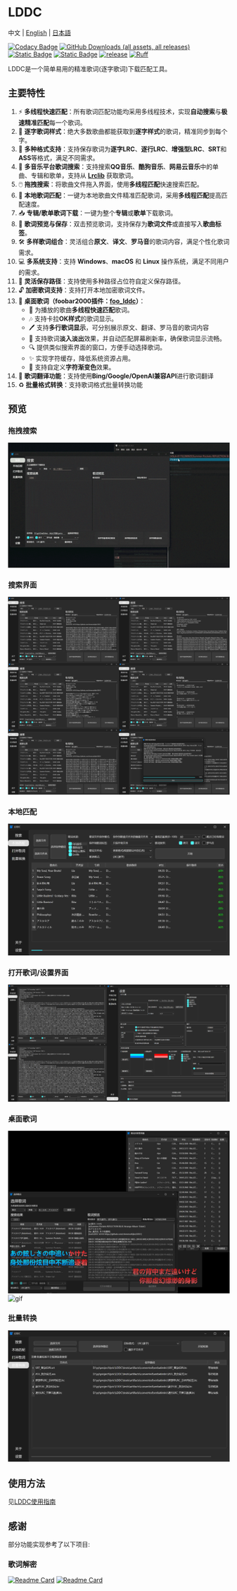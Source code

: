 # LDDC

中文 | [English](./README_en.md) | [日本語](./README_ja.md)

[![Codacy Badge](https://app.codacy.com/project/badge/Grade/015f636391584ffc82790ff7038da5ca)](https://app.codacy.com/gh/chenmozhijin/LDDC/dashboard?utm_source=gh&utm_medium=referral&utm_content=&utm_campaign=Badge_grade)
[![GitHub Downloads (all assets, all releases)](https://img.shields.io/github/downloads/chenmozhijin/LDDC/total)](https://github.com/chenmozhijin/LDDC/releases/latest)
[![Static Badge](https://img.shields.io/badge/Python-3.10%2B-brightgreen)](https://www.python.org/downloads/)
[![Static Badge](https://img.shields.io/badge/License-GPLv3-blue)](https://github.com/chenmozhijin/LDDC/blob/main/LICENSE)
[![release](https://img.shields.io/github/v/release/chenmozhijin/LDDC?color=blue)](https://github.com/chenmozhijin/LDDC/releases/latest)
[![Ruff](https://img.shields.io/endpoint?url=https://raw.githubusercontent.com/astral-sh/ruff/main/assets/badge/v2.json)](https://github.com/astral-sh/ruff)

LDDC是一个简单易用的精准歌词(逐字歌词)下载匹配工具。

## 主要特性

1. ⚡ **多线程快速匹配**：所有歌词匹配功能均采用多线程技术，实现**自动搜索**与**极速精准匹配**每一个歌词。
2. 📝 **逐字歌词样式**：绝大多数歌曲都能获取到**逐字样式**的歌词，精准同步到每个字。
3. 💾 **多种格式支持**：支持保存歌词为**逐字LRC**、**逐行LRC**、**增强型LRC**、**SRT**和**ASS**等格式，满足不同需求。
4. 🎵 **多音乐平台歌词搜索**：支持搜索**QQ音乐**、**酷狗音乐**、**网易云音乐**中的单曲、专辑和歌单，支持从 **[Lrclib](https://lrclib.net/)** 获取歌词。
5. 🖱️ **拖拽搜索**：将歌曲文件拖入界面，使用**多线程匹配**快速搜索匹配。
6. 🎯 **本地歌词匹配**：一键为本地歌曲文件精准匹配歌词，采用**多线程匹配**提高匹配速度。
7. 📥 **专辑/歌单歌词下载**：一键为整个**专辑**或**歌单**下载歌词。
8. 👀 **歌词预览与保存**：双击预览歌词，支持保存为**歌词文件**或直接写入**歌曲标签**。
9. 🛠️ **多样歌词组合**：灵活组合**原文**、**译文**、**罗马音**的歌词内容，满足个性化歌词需求。
10. 💻 **多系统支持**：支持 **Windows**、**macOS** 和 **Linux** 操作系统，满足不同用户的需求。
11. 🔧 **灵活保存路径**：支持使用多种路径占位符自定义保存路径。
12. 🔓 **加密歌词支持**：支持打开本地加密歌词文件。
13. 🎤 **桌面歌词（foobar2000插件：[foo_lddc](https://github.com/chenmozhijin/foo_lddc)）**：
    - 🚀 为播放的歌曲**多线程快速匹配**歌词。
    - 🎶 支持卡拉**OK样式**的歌词显示。
    - 🖊️ 支持**多行歌词显示**，可分别展示原文、翻译、罗马音的歌词内容
    - 🌈 支持歌词**淡入淡出**效果，并自动匹配屏幕刷新率，确保歌词显示流畅。
    - 🔍 提供类似搜索界面的窗口，方便手动选择歌词。
    - ✨ 实现字符缓存，降低系统资源占用。
    - 🌟 支持自定义**字符渐变色**效果。
14. 🔁 **歌词翻译功能**：支持使用**Bing/Google/OpenAI兼容API**进行歌词翻译
15. ♻️ **批量格式转换**：支持歌词格式批量转换功能

## 预览

### 拖拽搜索

![gif](img/drop.gif)

### 搜索界面

![image](img/zh-Hans_1.jpg)

### 本地匹配

![image](img/zh-Hans_3.jpg)

### 打开歌词/设置界面

![image](img/zh-Hans_2.jpg)

### 桌面歌词

![image](img/zh-Hans_4.jpg)
![gif](img/desktop_lyrics.gif)

### 批量转换

![image](img/zh-Hans_5.jpg)

## 使用方法

见[LDDC使用指南](https://github.com/chenmozhijin/LDDC/wiki)

## 感谢

部分功能实现参考了以下项目:

### 歌词解密

[![Readme Card](https://github-readme-stats.vercel.app/api/pin/?username=WXRIW&repo=QQMusicDecoder)](https://github.com/WXRIW/QQMusicDecoder)
[![Readme Card](https://github-readme-stats.vercel.app/api/pin/?username=jixunmoe&repo=qmc-decode)](https://github.com/jixunmoe/qmc-decode)
